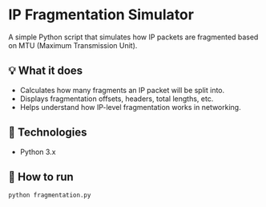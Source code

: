 # IP Fragmentation Simulator

A simple Python script that simulates how IP packets are fragmented based on MTU (Maximum Transmission Unit).

## 💡 What it does
- Calculates how many fragments an IP packet will be split into.
- Displays fragmentation offsets, headers, total lengths, etc.
- Helps understand how IP-level fragmentation works in networking.

## 🧠 Technologies
- Python 3.x

## 🚀 How to run

```bash
python fragmentation.py
